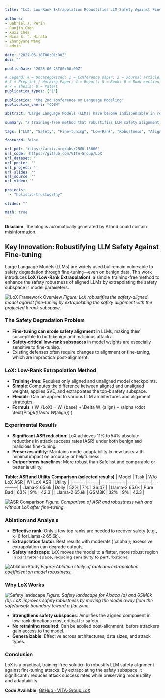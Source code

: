 ```yaml
---
title: "LoX: Low-Rank Extrapolation Robustifies LLM Safety Against Fine-tuning"

authors:
- Gabriel J. Perin
- Runjin Chen
- Xuxi Chen
- Nina S. T. Hirata
- Zhangyang Wang
- admin

date: "2025-06-18T00:00:00Z"
doi: ""

publishDate: "2025-06-23T00:00:00Z"

# Legend: 0 = Uncategorized; 1 = Conference paper; 2 = Journal article;
# 3 = Preprint / Working Paper; 4 = Report; 5 = Book; 6 = Book section;
# 7 = Thesis; 8 = Patent
publication_types: ["1"]

publication: "the 2nd Conference on Language Modeling"
publication_short: "COLM"

abstract: "Large Language Models (LLMs) have become indispensable in real-world applications. However, their widespread adoption raises significant safety concerns, particularly in responding to socially harmful questions. Despite substantial efforts to improve model safety through alignment, aligned models can still have their safety protections undermined by subsequent fine-tuning—even when the additional training data appears benign. In this paper, we empirically demonstrate that this vulnerability stems from the sensitivity of safety-critical low-rank subspaces in LLM parameters to fine-tuning. Building on this insight, we propose a novel training-free method, termed Low-Rank Extrapolation (LoX), to enhance safety robustness by extrapolating the safety subspace of an aligned LLM. Our experimental results confirm the effectiveness of LoX, demonstrating significant improvements in robustness against both benign and malicious fine-tuning attacks while preserving the model’s adaptability to new tasks. For instance, LoX leads to 11% to 54% absolute reductions in attack success rates (ASR) facing benign or malicious fine-tuning attacks. By investigating the ASR landscape of parameters, we attribute the success of LoX to that the extrapolation moves LLM parameters to a flatter zone, thereby less sensitive to perturbations. The code is available at https://github.com/VITA-Group/LoX."

summary: "A training-free method that robustifies LLM safety alignment against fine-tuning by extrapolating low-rank safety subspaces, significantly reducing attack success rates while preserving model utility."

tags: ["LLM", "Safety", "Fine-tuning", "Low-Rank", "Robustness", "Alignment"]

featured: false

url_pdf: 'https://arxiv.org/abs/2506.15606'
url_code: 'https://github.com/VITA-Group/LoX'
url_dataset: ''
url_poster: ''
url_project: ''
url_slides: ''
url_source: ''
url_video: ''

projects:
  - "holistic-trustworthy"

slides: ""

math: true
---
```


**Disclaim**: The blog is automatically generated by AI and could contain misinformation.

## Key Innovation: Robustifying LLM Safety Against Fine-tuning

Large Language Models (LLMs) are widely used but remain vulnerable to safety degradation through fine-tuning—even on benign data. This work introduces **LoX (Low-Rank Extrapolation)**, a simple, training-free method to enhance the safety robustness of aligned LLMs by extrapolating the safety subspace in model parameters.

![LoX Framework Overview](https://arxiv.org/html/2506.15606v1/x1.png)
*Figure: LoX robustifies the safety-aligned model against fine-tuning by extrapolating the safety alignment with the projected k-rank subspace.*

### The Safety Degradation Problem

- **Fine-tuning can erode safety alignment** in LLMs, making them susceptible to both benign and malicious attacks.
- **Safety-critical low-rank subspaces** in model weights are especially sensitive to fine-tuning.
- Existing defenses often require changes to alignment or fine-tuning, which are impractical post-alignment.

### LoX: Low-Rank Extrapolation Method

- **Training-free**: Requires only aligned and unaligned model checkpoints.
- **Simple**: Computes the difference between aligned and unaligned weights, applies SVD, and extrapolates the top-k safety subspace.
- **Flexible**: Can be applied to various LLM architectures and alignment strategies.
- **Formula**: \( W_{LoX} = W_{base} + \Delta W_{align} + \alpha \cdot \text{Proj}_k(\Delta W_{align}) \)

### Experimental Results

- **Significant ASR reduction**: LoX achieves 11% to 54% absolute reductions in attack success rates (ASR) under both benign and malicious fine-tuning.
- **Preserves utility**: Maintains model adaptability to new tasks with minimal impact on accuracy or helpfulness.
- **Outperforms baselines**: More robust than SafeInst and comparable or better in utility.

**Table: ASR and Utility Comparison (selected results)**
| Model | Task | W/o LoX ASR | W/ LoX ASR | Utility |
|-------|------|-------------|------------|---------|
| Llama-2 65.6k | Dolly | 52% | 7% | 36.47 |
| Llama-2 65.6k | Pure Bad | 63% | 9% | 42.3 |
| Llama-2 65.6k | GSM8K | 32% | 9% | 42.3 |

![ASR Comparison](https://arxiv.org/html/2506.15606v1/x3.png)
*Figure: Comparison of ASR and robustness with and without LoX after fine-tuning.*

### Ablation and Analysis

- **Effective rank**: Only a few top ranks are needed to recover safety (e.g., k=6 for Llama-2 65.6k).
- **Extrapolation factor**: Best results with moderate \( \alpha \); excessive extrapolation can degrade outputs.
- **Safety landscape**: LoX moves the model to a flatter, more robust region in parameter space, reducing sensitivity to perturbations.

![Ablation Study](https://arxiv.org/html/2506.15606v1/x6.png)
*Figure: Ablation study of rank and extrapolation coefficient on model robustness.*

### Why LoX Works

![Safety landscape](https://arxiv.org/html/2506.15606v1/x8.png)
*Figure: Safety landscape for Alpaca (a) and GSM8k (b). LoX improves safety robustness by moving the model away from the safe/unsafe boundary toward a flat zone.*

- **Strengthens safety subspaces**: Amplifies the aligned component in low-rank directions most critical for safety.
- **No retraining required**: Can be applied post-alignment, before attackers gain access to the model.
- **Generalizable**: Effective across architectures, data sizes, and attack types.

### Conclusion

LoX is a practical, training-free solution to robustify LLM safety alignment against fine-tuning attacks. By extrapolating the safety subspace, it significantly reduces attack success rates while preserving model utility and adaptability.

**Code Available**: [GitHub - VITA-Group/LoX](https://github.com/VITA-Group/LoX)
